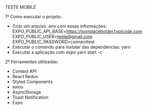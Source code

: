 TESTE MOBILE

1º Como executar o projeto:

 - Criar um arquivo .env com essas informações:
    EXPO_PUBLIC_API_BASE=https://jsonplaceholder.typicode.com
    EXPO_PUBLIC_USER=teste@gmail.com
    EXPO_PUBLIC_PASSWORD=connecttest
 - Executar o comando para instalar das dependencias:
    yarn
 - Executar a aplicação com expo
   yarn start -c


2º Ferramentas utilizadas:
 - Context API
 - React Redux
 - Styled Components
 - axios
 - AsyncStorage
 - Toast Notification
 - Expo